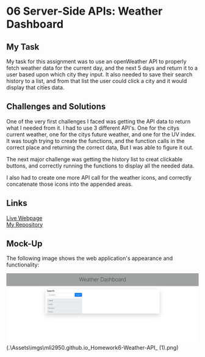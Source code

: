 # 06 Server-Side APIs: Weather Dashboard

## My Task

My task for this assignment was to use an openWeather API to properly fetch weather data for the current day, and the next 5 days and return it to a user based upon which city they input. It also needed to save their search history to a list, and from that list the user could click a city and it would display that cities data.


## Challenges and Solutions

One of the very first challenges I faced was getting the API data to return what I needed from it. I had to use 3 different API's. One for the citys current weather, one for the citys future weather, and one for the UV index. It was tough trying to create the functions, and the function calls in the correct place and returning the correct data, But I was able to figure it out.

The next major challenge was getting the history list to creat clickable buttons, and correctly running the functions to display all the needed data.

I also had to create one more API call for the weather icons, and correctly concatenate those icons into the appended areas.


## Links
[Live Webpage](https://mli2950.github.io/Homework6-Weather-API/)</br>
[My Repository](https://github.com/mli2950/Homework6-Weather-API)

## Mock-Up

The following image shows the web application's appearance and functionality:

![The weather app includes a search option, a list of cities, and a five-day forecast and current weather conditions for Denver.](\Assets\imgs\mli2950.github.io_Homework6-Weather-API_.png)
(.\Assets\imgs\mli2950.github.io_Homework6-Weather-API_ (1).png)





